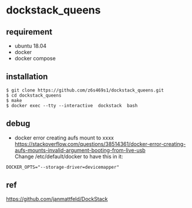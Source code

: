 # dockstack_queens

## requirement
- ubuntu 18.04
- docker
- docker compose

## installation
```console
$ git clone https://github.com/z6s469s1/dockstack_queens.git
$ cd dockstack_queens
$ make
$ docker exec --tty --interactive  dockstack  bash
```


## debug
- docker error creating aufs mount to xxxx </br>
https://stackoverflow.com/questions/38514361/docker-error-creating-aufs-mounts-invalid-argument-booting-from-live-usb </br>
Change /etc/default/docker to have this in it:
```console
DOCKER_OPTS="--storage-driver=devicemapper"
```

## ref
https://github.com/janmattfeld/DockStack
